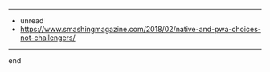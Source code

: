 
---

- unread
- https://www.smashingmagazine.com/2018/02/native-and-pwa-choices-not-challengers/

---

end